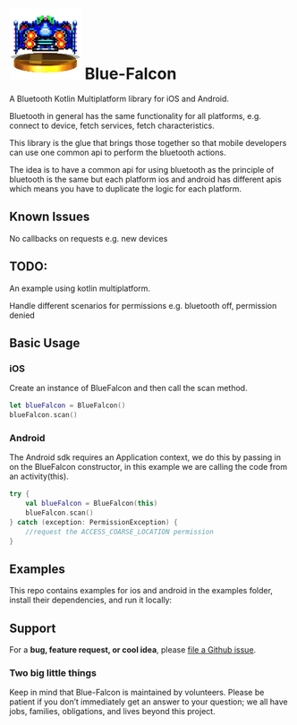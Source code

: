 # ![Blue Falcon](bluefalcon.png) Blue-Falcon

A Bluetooth Kotlin Multiplatform library for iOS and Android. 

Bluetooth in general has the same functionality for all platforms, e.g. connect to device, fetch services, fetch characteristics.

This library is the glue that brings those together so that mobile developers can use one common api to perform the bluetooth actions.

The idea is to have a common api for using bluetooth as the principle of bluetooth is the same but each platform ios and android has different apis which means you have to duplicate the logic for each platform.

## Known Issues

No callbacks on requests e.g. new devices

## TODO:

An example using kotlin multiplatform.

Handle different scenarios for permissions e.g. bluetooth off, permission denied

## Basic Usage

### iOS

Create an instance of BlueFalcon and then call the scan method.

```swift
let blueFalcon = BlueFalcon()
blueFalcon.scan()
```

### Android

The Android sdk requires an Application context, we do this by passing in on the BlueFalcon constructor, in this example we are calling the code from an activity(this).

```kotlin
try {
    val blueFalcon = BlueFalcon(this)
    blueFalcon.scan()
} catch (exception: PermissionException) {
    //request the ACCESS_COARSE_LOCATION permission
}
```

## Examples

This repo contains examples for ios and android in the examples folder, install their dependencies, and run it locally:

## Support

For a **bug, feature request, or cool idea**, please [file a Github issue](https://github.com/Reedyuk/blue-falcon/issues/new).

### Two big little things

Keep in mind that Blue-Falcon is maintained by volunteers. Please be patient if you don’t immediately get an answer to your question; we all have jobs, families, obligations, and lives beyond this project.
